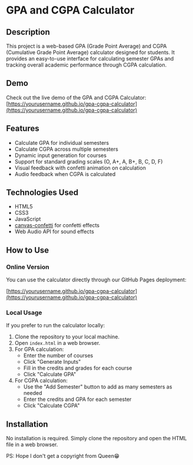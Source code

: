 # GPA and CGPA Calculator

## Description
This project is a web-based GPA (Grade Point Average) and CGPA (Cumulative Grade Point Average) calculator designed for students. It provides an easy-to-use interface for calculating semester GPAs and tracking overall academic performance through CGPA calculation.

## Demo
Check out the live demo of the GPA and CGPA Calculator:
[https://yourusername.github.io/gpa-cgpa-calculator](https://yourusername.github.io/gpa-cgpa-calculator)

## Features
- Calculate GPA for individual semesters
- Calculate CGPA across multiple semesters
- Dynamic input generation for courses
- Support for standard grading scales (O, A+, A, B+, B, C, D, F)
- Visual feedback with confetti animation on calculation
- Audio feedback when CGPA is calculated

## Technologies Used
- HTML5
- CSS3
- JavaScript
- [canvas-confetti](https://github.com/catdad/canvas-confetti) for confetti effects
- Web Audio API for sound effects

## How to Use

### Online Version
You can use the calculator directly through our GitHub Pages deployment:

[https://yourusername.github.io/gpa-cgpa-calculator](https://yourusername.github.io/gpa-cgpa-calculator)

### Local Usage
If you prefer to run the calculator locally:

1. Clone the repository to your local machine.
2. Open `index.html` in a web browser.
3. For GPA calculation:
   - Enter the number of courses
   - Click "Generate Inputs"
   - Fill in the credits and grades for each course
   - Click "Calculate GPA"
4. For CGPA calculation:
   - Use the "Add Semester" button to add as many semesters as needed
   - Enter the credits and GPA for each semester
   - Click "Calculate CGPA"

## Installation
No installation is required. Simply clone the repository and open the HTML file in a web browser.

PS: Hope I don't get a copyright from Queen😁
